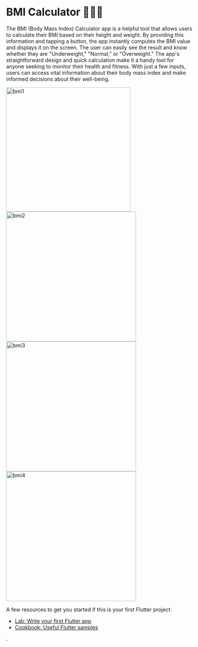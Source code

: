 # BMI Calculator 🏃🏻‍♂️

The BMI (Body Mass Index) Calculator app is a helpful tool that allows users to calculate their BMI based on their height and weight. By providing this information and tapping a button, the app instantly computes the BMI value and displays it on the screen. The user can easily see the result and know whether they are "Underweight," "Normal," or "Overweight." The app's straightforward design and quick calculation make it a handy tool for anyone seeking to monitor their health and fitness. With just a few inputs, users can access vital information about their body mass index and make informed decisions about their well-being.

<img width="335" alt="bmi1" src="https://github.com/Prateek-Gahlot/BMI/assets/141181732/994de68b-0d86-472b-839c-1cf2895a14db">

<img width="350" alt="bmi2" src="https://github.com/Prateek-Gahlot/BMI/assets/141181732/4e6c47f1-ee3e-433b-bb9b-ac65400b0b85">

<img width="350" alt="bmi3" src="https://github.com/Prateek-Gahlot/BMI/assets/141181732/31f00f81-4023-4e77-a2d6-f966a172fe1c">

<img width="350" alt="bmi4" src="https://github.com/Prateek-Gahlot/BMI/assets/141181732/27594b87-7a98-4578-9174-ad0923e68ab0">


A few resources to get you started if this is your first Flutter project:

- [Lab: Write your first Flutter app](https://docs.flutter.dev/get-started/codelab)
- [Cookbook: Useful Flutter samples](https://docs.flutter.dev/cookbook)

.
